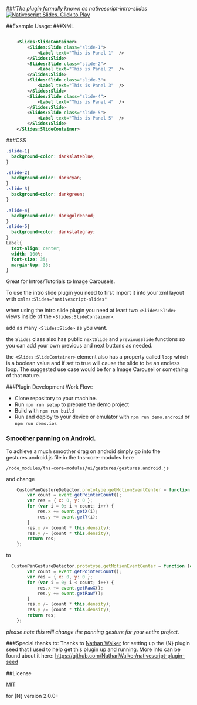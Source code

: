 ###_The plugin formally known as nativescript-intro-slides_
[![Nativescript Slides. Click to Play](https://img.youtube.com/vi/1AatGtPA6J8/0.jpg)](https://www.youtube.com/embed/1AatGtPA6J8)

##Example Usage:
###XML
```xml

	<Slides:SlideContainer>
		<Slides:Slide class="slide-1">
			<Label text="This is Panel 1"  />
		</Slides:Slide>
		<Slides:Slide class="slide-2">
			<Label text="This is Panel 2"  />
		</Slides:Slide>
		<Slides:Slide class="slide-3">
			<Label text="This is Panel 3"  />
		</Slides:Slide>
		<Slides:Slide class="slide-4">
			<Label text="This is Panel 4"  />
		</Slides:Slide>
		<Slides:Slide class="slide-5">
			<Label text="This is Panel 5"  />
		</Slides:Slide>
	</Slides:SlideContainer>

```
###CSS
```css
.slide-1{
  background-color: darkslateblue;
}

.slide-2{
  background-color: darkcyan;
}
.slide-3{
  background-color: darkgreen;
}

.slide-4{
  background-color: darkgoldenrod;
}
.slide-5{
  background-color: darkslategray;
}
Label{
  text-align: center;
  width: 100%;
  font-size: 35;
  margin-top: 35;
}

```
Great for Intros/Tutorials to Image Carousels.

To use the intro slide plugin you need to first import it into your xml layout with  `xmlns:Slides="nativescript-slides"`

when using the intro slide plugin you need at least two ``<Slides:Slide>`` views inside of the ``<Slides:SlideContainer>``.

add as many ``<Slides:Slide>`` as you want.

the `Slides` class also has public `nextSlide` and `previousSlide` functions so you can add your own previous and next buttons as needed.

the `<Slides:SlideContainer>` element also has a property called `loop` which is a boolean value and if set to true will cause the slide to be an endless loop. The suggested use case would be for a Image Carousel or something of that nature.

###Plugin Development Work Flow:

* Clone repository to your machine.
* Run `npm run setup` to prepare the demo project
* Build with `npm run build`
* Run and deploy to your device or emulator with `npm run demo.android` or `npm run demo.ios`


### Smoother panning on Android.

To achieve a much smoother drag on android simply go into the gestures.android.js file in the tns-core-modules here


`/node_modules/tns-core-modules/ui/gestures/gestures.android.js`

and change

```javascript
    CustomPanGestureDetector.prototype.getMotionEventCenter = function (event) {
        var count = event.getPointerCount();
        var res = { x: 0, y: 0 };
        for (var i = 0; i < count; i++) {
            res.x += event.getX(i);
            res.y += event.getY(i);
        }
        res.x /= (count * this.density);
        res.y /= (count * this.density);
        return res;
    };
```

to
```javascript
  CustomPanGestureDetector.prototype.getMotionEventCenter = function (event) {
        var count = event.getPointerCount();
        var res = { x: 0, y: 0 };
        for (var i = 0; i < count; i++) {
            res.x += event.getRawX();
            res.y += event.getRawY();
        }
        res.x /= (count * this.density);
        res.y /= (count * this.density);
        return res;
    };
```

_please note this will change the panning gesture for your entire project._


###Special thanks to:
Thanks to [Nathan Walker](https://github.com/NathanWalker) for setting up the {N} plugin seed that I used to help get this plugin up and running. More info can be found about it here:
https://github.com/NathanWalker/nativescript-plugin-seed

##License

[MIT](/LICENSE)

for {N} version 2.0.0+